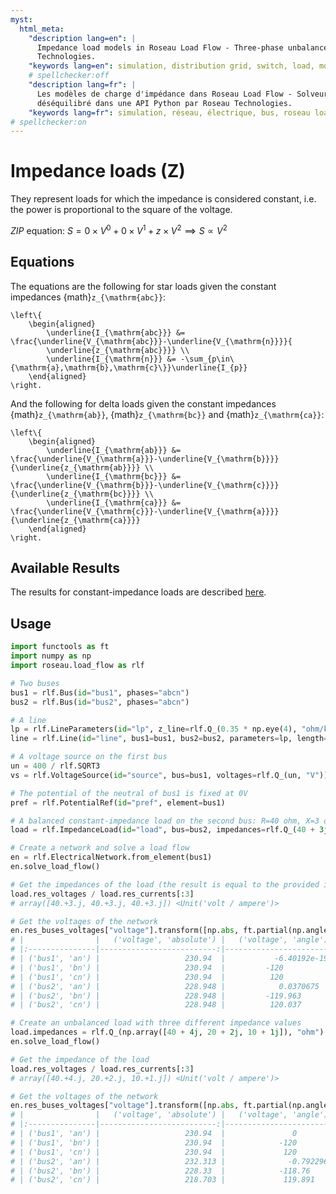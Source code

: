 ```yaml
---
myst:
  html_meta:
    "description lang=en": |
      Impedance load models in Roseau Load Flow - Three-phase unbalanced load flow solver in a Python API by Roseau
      Technologies.
    "keywords lang=en": simulation, distribution grid, switch, load, model, impedance
    # spellchecker:off
    "description lang=fr": |
      Les modèles de charge d'impédance dans Roseau Load Flow - Solveur d'écoulement de charge triphasé et
      déséquilibré dans une API Python par Roseau Technologies.
    "keywords lang=fr": simulation, réseau, électrique, bus, roseau load flow, charges, modèle, impédance
# spellchecker:on
---
```


# Impedance loads (Z)

They represent loads for which the impedance is considered constant, i.e. the power is proportional
to the square of the voltage.

_ZIP_ equation: $S = 0 \times V^0 + 0 \times V^1 + z \times V^2 \implies S \propto V^2$

## Equations

The equations are the following for star loads given the constant impedances {math}`z_{\mathrm{abc}}`:

```{math}
\left\{
    \begin{aligned}
        \underline{I_{\mathrm{abc}}} &= \frac{\underline{V_{\mathrm{abc}}}-\underline{V_{\mathrm{n}}}}{
        \underline{z_{\mathrm{abc}}}} \\
        \underline{I_{\mathrm{n}}} &= -\sum_{p\in\{\mathrm{a},\mathrm{b},\mathrm{c}\}}\underline{I_{p}}
    \end{aligned}
\right.
```

And the following for delta loads given the constant impedances {math}`z_{\mathrm{ab}}`,
{math}`z_{\mathrm{bc}}` and {math}`z_{\mathrm{ca}}`:

```{math}
\left\{
    \begin{aligned}
        \underline{I_{\mathrm{ab}}} &= \frac{\underline{V_{\mathrm{a}}}-\underline{V_{\mathrm{b}}}}{\underline{z_{\mathrm{ab}}}} \\
        \underline{I_{\mathrm{bc}}} &= \frac{\underline{V_{\mathrm{b}}}-\underline{V_{\mathrm{c}}}}{\underline{z_{\mathrm{bc}}}} \\
        \underline{I_{\mathrm{ca}}} &= \frac{\underline{V_{\mathrm{c}}}-\underline{V_{\mathrm{a}}}}{\underline{z_{\mathrm{ca}}}}
    \end{aligned}
\right.
```

## Available Results

The results for constant-impedance loads are described [here](./index.md#available-results).

## Usage

```python
import functools as ft
import numpy as np
import roseau.load_flow as rlf

# Two buses
bus1 = rlf.Bus(id="bus1", phases="abcn")
bus2 = rlf.Bus(id="bus2", phases="abcn")

# A line
lp = rlf.LineParameters(id="lp", z_line=rlf.Q_(0.35 * np.eye(4), "ohm/km"))
line = rlf.Line(id="line", bus1=bus1, bus2=bus2, parameters=lp, length=rlf.Q_(1, "km"))

# A voltage source on the first bus
un = 400 / rlf.SQRT3
vs = rlf.VoltageSource(id="source", bus=bus1, voltages=rlf.Q_(un, "V"))

# The potential of the neutral of bus1 is fixed at 0V
pref = rlf.PotentialRef(id="pref", element=bus1)

# A balanced constant-impedance load on the second bus: R=40 ohm, X=3 ohm per phase
load = rlf.ImpedanceLoad(id="load", bus=bus2, impedances=rlf.Q_(40 + 3j, "ohm"))

# Create a network and solve a load flow
en = rlf.ElectricalNetwork.from_element(bus1)
en.solve_load_flow()

# Get the impedances of the load (the result is equal to the provided impedance
load.res_voltages / load.res_currents[:3]
# array([40.+3.j, 40.+3.j, 40.+3.j]) <Unit('volt / ampere')>

# Get the voltages of the network
en.res_buses_voltages["voltage"].transform([np.abs, ft.partial(np.angle, deg=True)])
# |                |   ('voltage', 'absolute') |   ('voltage', 'angle') |
# |:---------------|--------------------------:|-----------------------:|
# | ('bus1', 'an') |                   230.94  |           -6.40192e-19 |
# | ('bus1', 'bn') |                   230.94  |         -120           |
# | ('bus1', 'cn') |                   230.94  |          120           |
# | ('bus2', 'an') |                   228.948 |            0.0370675   |
# | ('bus2', 'bn') |                   228.948 |         -119.963       |
# | ('bus2', 'cn') |                   228.948 |          120.037       |

# Create an unbalanced load with three different impedance values
load.impedances = rlf.Q_(np.array([40 + 4j, 20 + 2j, 10 + 1j]), "ohm")
en.solve_load_flow()

# Get the impedance of the load
load.res_voltages / load.res_currents[:3]
# array([40.+4.j, 20.+2.j, 10.+1.j]) <Unit('volt / ampere')>

# Get the voltages of the network
en.res_buses_voltages["voltage"].transform([np.abs, ft.partial(np.angle, deg=True)])
# |                |   ('voltage', 'absolute') |   ('voltage', 'angle') |
# |:---------------|--------------------------:|-----------------------:|
# | ('bus1', 'an') |                   230.94  |               0        |
# | ('bus1', 'bn') |                   230.94  |            -120        |
# | ('bus1', 'cn') |                   230.94  |             120        |
# | ('bus2', 'an') |                   232.313 |              -0.792296 |
# | ('bus2', 'bn') |                   228.33  |            -118.76     |
# | ('bus2', 'cn') |                   218.703 |             119.891    |
```
